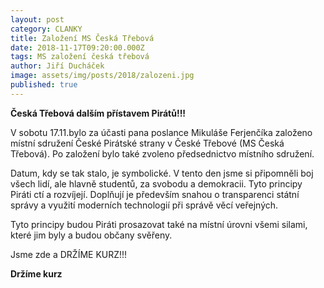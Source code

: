 ```yaml
---
layout: post
category: CLANKY
title: Založení MS Česká Třebová
date: 2018-11-17T09:20:00.000Z
tags: MS založení česká třebová
author: Jiří Ducháček
image: assets/img/posts/2018/zalozeni.jpg
published: true
---
```

**Česká Třebová dalším přístavem Pirátů!!!**



V sobotu 17.11.bylo za účasti pana poslance Mikuláše Ferjenčíka založeno místní
 sdružení České Pirátské strany v České Třebové (MS Česká Třebová).  Po založení
  bylo také zvoleno předsednictvo místního sdružení.

Datum, kdy se tak stalo, je symbolické. V tento den jsme si připomněli boj
všech lidí, ale hlavně studentů, za svobodu a demokracii. Tyto principy Piráti
 ctí a rozvíjejí. Doplňují je především snahou o transparenci státní správy
 a využití moderních technologií při správě věcí veřejných.

Tyto principy budou Piráti prosazovat také na místní úrovni všemi silami,
které jim byly a budou občany svěřeny.

Jsme zde a DRŽÍME KURZ!!!

**Držíme kurz**
